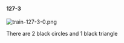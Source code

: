 #### 127-3
![train-127-3-0.png](https://github.com/lil-lab/nlvr/raw/master/nlvr/train/images/43/train-127-3-0.png "train-127-3-0.png")

There are 2 black circles and 1 black triangle
